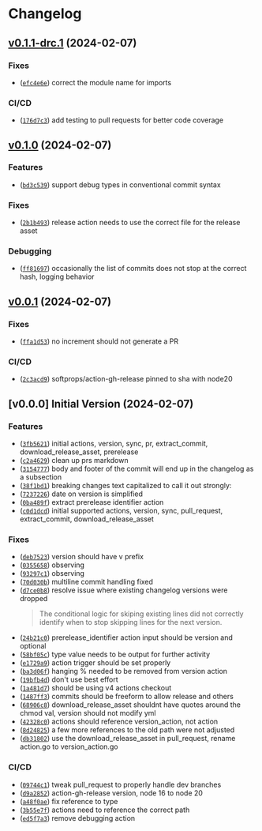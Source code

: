 # Changelog

## [v0.1.1-drc.1](https://github.com/jakbytes/version_actions/compare/v0.1.0...v0.1.1-drc.1) (2024-02-07)
### Fixes

- ([`efc4e6e`](https://github.com/jakbytes/version_actions/commit/efc4e6ee9c1115e471a8653b6306b91404cac2b3)) correct the module name for imports

### CI/CD

- ([`176d7c3`](https://github.com/jakbytes/version_actions/commit/176d7c347e2632069d3cd84fa848880de86e78a9)) add testing to pull requests for better code coverage

## [v0.1.0](https://github.com/jakbytes/version_actions/compare/v0.0.1...v0.1.0) (2024-02-07)
### Features

- ([`bd3c539`](https://github.com/jakbytes/version_actions/commit/bd3c539485ed2326b9f53b05ed2bccba9989aae5)) support debug types in conventional commit syntax

### Fixes

- ([`2b1b493`](https://github.com/jakbytes/version_actions/commit/2b1b49317a8c94f1bb411fdef538e524c81986ef)) release action needs to use the correct file for the release asset

### Debugging

- ([`ff81697`](https://github.com/jakbytes/version_actions/commit/ff81697d995cf560e47f030abff969c92b01a50c)) occasionally the list of commits does not stop at the correct hash, logging behavior

## [v0.0.1](https://github.com/jakbytes/version_actions/compare/v0.0.0...v0.0.1) (2024-02-07)
### Fixes

- ([`ffa1d53`](https://github.com/jakbytes/version_actions/commit/ffa1d5370ba7bfd933ace9954b0fd369021a9665)) no increment should not generate a PR

### CI/CD

- ([`2c3acd9`](https://github.com/jakbytes/version_actions/commit/2c3acd9472dc067d35a29990f122a71e4fad0372)) softprops/action-gh-release pinned to sha with node20

## [v0.0.0] Initial Version (2024-02-07)
### Features

- ([`3fb5621`](https://github.com/jakbytes/version_actions/commit/3fb562193137e64068da04b1dbb9d3c69b4fc5b3)) initial actions, version, sync, pr, extract_commit, download_release_asset, prerelease
- ([`c2a4629`](https://github.com/jakbytes/version_actions/commit/c2a4629dd8aadaafd8b577cf3738a8ec4eb34624)) clean up prs markdown
- ([`3154777`](https://github.com/jakbytes/version_actions/commit/3154777b22d84f248a31abf98695727df4d84b8e)) body and footer of the commit will end up in the changelog as a subsection
- ([`38f1bd1`](https://github.com/jakbytes/version_actions/commit/38f1bd1091e162416bbcc653da5865b8f70e2c49)) breaking changes text capitalized to call it out strongly:
- ([`7237226`](https://github.com/jakbytes/version_actions/commit/72372265d197605918b127c92eb75375c3715382)) date on version is simplified
- ([`0ba489f`](https://github.com/jakbytes/version_actions/commit/0ba489f5f33d221061c149fed64166c26c6322ae)) extract prerelease identifier action
- ([`c0d1dcd`](https://github.com/jakbytes/version_actions/commit/c0d1dcd0e3483390d8d7405569bcf3eadcce5710)) initial supported actions, version, sync, pull_request, extract_commit, download_release_asset

### Fixes

- ([`deb7523`](https://github.com/jakbytes/version_actions/commit/deb7523fc729ed0e9a1ef8a0a05710af9a783841)) version should have v prefix
- ([`0355658`](https://github.com/jakbytes/version_actions/commit/03556582d5a46e64452c945454d95e2ddc1a4784)) observing
- ([`93297c1`](https://github.com/jakbytes/version_actions/commit/93297c169c9ce8aabf9f0df7292e2e04a6296070)) observing
- ([`70d030b`](https://github.com/jakbytes/version_actions/commit/70d030b01e8d9672076b8017cd10d6d75b001986)) multiline commit handling fixed
- ([`d7ce0b8`](https://github.com/jakbytes/version_actions/commit/d7ce0b88ef4d3c296f7db91d6ec5c14af2233c2b)) resolve issue where existing changelog versions were dropped
  > 
  > The conditional logic for skiping existing lines did not correctly identify when to stop skipping lines for the next version.
- ([`24b21c0`](https://github.com/jakbytes/version_actions/commit/24b21c024993d337061c3ee53f3d179f11293ecb)) prerelease_identifier action input should be version and optional
- ([`58bf05c`](https://github.com/jakbytes/version_actions/commit/58bf05caf571984ec6b2233ddb6f18a109a624ba)) type value needs to be output for further activity
- ([`e1729a9`](https://github.com/jakbytes/version_actions/commit/e1729a947a61a321155939e72779334c88033b47)) action trigger should be set properly
- ([`ba3d06f`](https://github.com/jakbytes/version_actions/commit/ba3d06fc58c65dc4fae5dd39c0d539207d906118)) hanging % needed to be removed from version action
- ([`19bfb4d`](https://github.com/jakbytes/version_actions/commit/19bfb4db2aa5af63bead5067d2d3582e6b67fba2)) don't use best effort
- ([`1a481d7`](https://github.com/jakbytes/version_actions/commit/1a481d72d0715ae6d7d88a9b434502513529c18c)) should be using v4 actions checkout
- ([`1487ff3`](https://github.com/jakbytes/version_actions/commit/1487ff34f740541c9cb5aa3345aa14e6d1d93abc)) commits should be freeform to allow release and others
- ([`68906c8`](https://github.com/jakbytes/version_actions/commit/68906c816d30d62c6f67c4a35b5e6003ccd74fbf)) download_release_asset shouldnt have quotes around the chmod val, version should not modify yml
- ([`42328c0`](https://github.com/jakbytes/version_actions/commit/42328c0dc7d95b59e58c1373f678834420f8c329)) actions should reference version_action, not action
- ([`8d24825`](https://github.com/jakbytes/version_actions/commit/8d24825ef39953f45c2fae275b420777c635ba5c)) a few more references to the old path were not adjusted
- ([`db31802`](https://github.com/jakbytes/version_actions/commit/db31802dc409e7306ca2a4b17a8a1ba3e8332c05)) use the download_release_asset in pull_request, rename action.go to version_action.go

### CI/CD

- ([`09744c1`](https://github.com/jakbytes/version_actions/commit/09744c1d845d1c9c26d9831595a27c26f4bacc38)) tweak pull_request to properly handle dev branches
- ([`d9a2852`](https://github.com/jakbytes/version_actions/commit/d9a28521ed93dcac2c43df8137b89eba5e231be2)) action-gh-release version, node 16 to node 20
- ([`a48f0ae`](https://github.com/jakbytes/version_actions/commit/a48f0aeac3a5c4ce3bed5af4e055bff7174bd99f)) fix reference to type
- ([`3b55e7f`](https://github.com/jakbytes/version_actions/commit/3b55e7fbce860c789836006c2c1e93ab3a1554ce)) actions need to reference the correct path
- ([`ed5f7a3`](https://github.com/jakbytes/version_actions/commit/ed5f7a398dd060d3a9769c344206c2b86dad2959)) remove debugging action